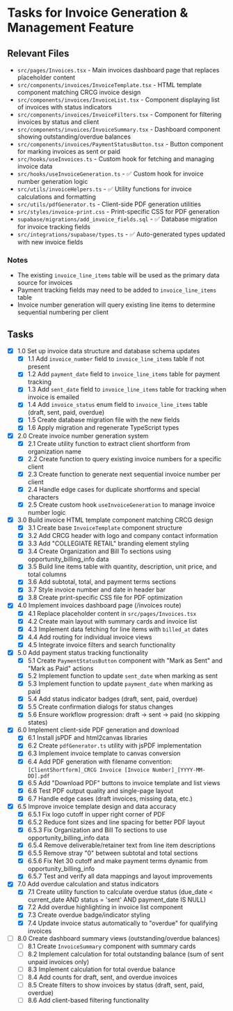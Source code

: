 # Tasks for Invoice Generation & Management Feature

## Relevant Files

- `src/pages/Invoices.tsx` - Main invoices dashboard page that replaces placeholder content
- `src/components/invoices/InvoiceTemplate.tsx` - HTML template component matching CRCG invoice design
- `src/components/invoices/InvoiceList.tsx` - Component displaying list of invoices with status indicators
- `src/components/invoices/InvoiceFilters.tsx` - Component for filtering invoices by status and client
- `src/components/invoices/InvoiceSummary.tsx` - Dashboard component showing outstanding/overdue balances
- `src/components/invoices/PaymentStatusButton.tsx` - Button component for marking invoices as sent or paid
- `src/hooks/useInvoices.ts` - Custom hook for fetching and managing invoice data
- `src/hooks/useInvoiceGeneration.ts` - ✅ Custom hook for invoice number generation logic
- `src/utils/invoiceHelpers.ts` - ✅ Utility functions for invoice calculations and formatting  
- `src/utils/pdfGenerator.ts` - Client-side PDF generation utilities
- `src/styles/invoice-print.css` - Print-specific CSS for PDF generation
- `supabase/migrations/add_invoice_fields.sql` - ✅ Database migration for invoice tracking fields
- `src/integrations/supabase/types.ts` - ✅ Auto-generated types updated with new invoice fields

### Notes

- The existing `invoice_line_items` table will be used as the primary data source for invoices
- Payment tracking fields may need to be added to `invoice_line_items` table
- Invoice number generation will query existing line items to determine sequential numbering per client

## Tasks

- [x] 1.0 Set up invoice data structure and database schema updates
  - [x] 1.1 Add `invoice_number` field to `invoice_line_items` table if not present
  - [x] 1.2 Add `payment_date` field to `invoice_line_items` table for payment tracking
  - [x] 1.3 Add `sent_date` field to `invoice_line_items` table for tracking when invoice is emailed
  - [x] 1.4 Add `invoice_status` enum field to `invoice_line_items` table (draft, sent, paid, overdue)
  - [x] 1.5 Create database migration file with the new fields
  - [x] 1.6 Apply migration and regenerate TypeScript types
- [x] 2.0 Create invoice number generation system
  - [x] 2.1 Create utility function to extract client shortform from organization name
  - [x] 2.2 Create function to query existing invoice numbers for a specific client
  - [x] 2.3 Create function to generate next sequential invoice number per client
  - [x] 2.4 Handle edge cases for duplicate shortforms and special characters
  - [x] 2.5 Create custom hook `useInvoiceGeneration` to manage invoice number logic
- [x] 3.0 Build invoice HTML template component matching CRCG design
  - [x] 3.1 Create base `InvoiceTemplate` component structure
  - [x] 3.2 Add CRCG header with logo and company contact information
  - [x] 3.3 Add "COLLEGIATE RETAIL" branding element styling
  - [x] 3.4 Create Organization and Bill To sections using opportunity_billing_info data
  - [x] 3.5 Build line items table with quantity, description, unit price, and total columns
  - [x] 3.6 Add subtotal, total, and payment terms sections
  - [x] 3.7 Style invoice number and date in header bar
  - [x] 3.8 Create print-specific CSS file for PDF optimization
- [x] 4.0 Implement invoices dashboard page (/invoices route)
  - [x] 4.1 Replace placeholder content in `src/pages/Invoices.tsx`
  - [x] 4.2 Create main layout with summary cards and invoice list
  - [x] 4.3 Implement data fetching for line items with `billed_at` dates
  - [x] 4.4 Add routing for individual invoice views
  - [x] 4.5 Integrate invoice filters and search functionality
- [x] 5.0 Add payment status tracking functionality
  - [x] 5.1 Create `PaymentStatusButton` component with "Mark as Sent" and "Mark as Paid" actions
  - [x] 5.2 Implement function to update `sent_date` when marking as sent
  - [x] 5.3 Implement function to update `payment_date` when marking as paid
  - [x] 5.4 Add status indicator badges (draft, sent, paid, overdue)
  - [x] 5.5 Create confirmation dialogs for status changes
  - [x] 5.6 Ensure workflow progression: draft → sent → paid (no skipping states)
- [x] 6.0 Implement client-side PDF generation and download
  - [x] 6.1 Install jsPDF and html2canvas libraries
  - [x] 6.2 Create `pdfGenerator.ts` utility with jsPDF implementation
  - [x] 6.3 Implement invoice template to canvas conversion
  - [x] 6.4 Add PDF generation with filename convention: `[ClientShortform]_CRCG Invoice [Invoice Number]_[YYYY-MM-DD].pdf`
  - [x] 6.5 Add "Download PDF" buttons to invoice template and list views
  - [x] 6.6 Test PDF output quality and single-page layout
  - [x] 6.7 Handle edge cases (draft invoices, missing data, etc.)
- [x] 6.5 Improve invoice template design and data accuracy
  - [x] 6.5.1 Fix logo cutoff in upper right corner of PDF
  - [x] 6.5.2 Reduce font sizes and line spacing for better PDF layout
  - [x] 6.5.3 Fix Organization and Bill To sections to use opportunity_billing_info data
  - [x] 6.5.4 Remove deliverable/retainer text from line item descriptions
  - [x] 6.5.5 Remove stray "0" between subtotal and total sections
  - [x] 6.5.6 Fix Net 30 cutoff and make payment terms dynamic from opportunity_billing_info
  - [x] 6.5.7 Test and verify all data mappings and layout improvements
- [x] 7.0 Add overdue calculation and status indicators
  - [x] 7.1 Create utility function to calculate overdue status (due_date < current_date AND status = 'sent' AND payment_date IS NULL)
  - [x] 7.2 Add overdue highlighting in invoice list component
  - [x] 7.3 Create overdue badge/indicator styling
  - [x] 7.4 Update invoice status automatically to "overdue" for qualifying invoices
- [ ] 8.0 Create dashboard summary views (outstanding/overdue balances)
  - [ ] 8.1 Create `InvoiceSummary` component with summary cards
  - [ ] 8.2 Implement calculation for total outstanding balance (sum of sent unpaid invoices only)
  - [ ] 8.3 Implement calculation for total overdue balance
  - [ ] 8.4 Add counts for draft, sent, and overdue invoices
  - [ ] 8.5 Create filters to show invoices by status (draft, sent, paid, overdue)
  - [ ] 8.6 Add client-based filtering functionality
